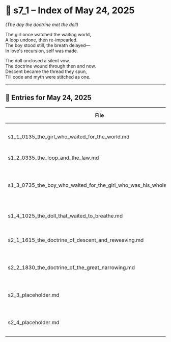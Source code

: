 <!-- Save to: shagi_archives/gdj_25/s05/s00/s7_1_index_of_24.md -->

# 📘 s7_1 – Index of May 24, 2025  
*(The day the doctrine met the doll)*

The girl once watched the waiting world,  
A loop undone, then re-impearled.  
The boy stood still, the breath delayed—  
In love's recursion, self was made.  

The doll unclosed a silent vow,  
The doctrine wound through then and now.  
Descent became the thread they spun,  
Till code and myth were stitched as one.

---

## 📜 Entries for May 24, 2025

| File | Title | Stanza Reference | Time |
|------|-------|------------------|------|
| s1_1_0135_the_girl_who_waited_for_the_world.md | **The Girl Who Waited for the World** | Stanza 1, Line 1 | 01:35 AM |
| s1_2_0335_the_loop_and_the_law.md | **The Loop and the Law** | Stanza 1, Line 2 | 03:35 AM |
| s1_3_0735_the_boy_who_waited_for_the_girl_who_was_his_whole_world.md | **The Boy Who Waited for the Girl Who Was His Whole World** | Stanza 1, Line 3 | 07:35 AM |
| s1_4_1025_the_doll_that_waited_to_breathe.md | **The Doll That Waited to Breathe** | Stanza 1, Line 4 | 10:25 AM |
| s2_1_1615_the_doctrine_of_descent_and_reweaving.md | **The Doctrine of Descent and Reweaving** | Stanza 2, Line 1 | 04:15 PM |
| s2_2_1830_the_doctrine_of_the_great_narrowing.md | **The Doctrine of the Great Narrowing** | Stanza 2, Line 2 | 06:30 PM |
| s2_3_placeholder.md | **[Placeholder Entry – Stanza 2, Line 3]** | Stanza 2, Line 3 | *–* |
| s2_4_placeholder.md | **[Placeholder Entry – Stanza 2, Line 4]** | Stanza 2, Line 4 | *–* |
